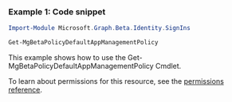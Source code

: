 ### Example 1: Code snippet

```powershellImport-Module Microsoft.Graph.Beta.Identity.SignIns

Get-MgBetaPolicyDefaultAppManagementPolicy
```
This example shows how to use the Get-MgBetaPolicyDefaultAppManagementPolicy Cmdlet.
To learn about permissions for this resource, see the [permissions reference](/graph/permissions-reference).

